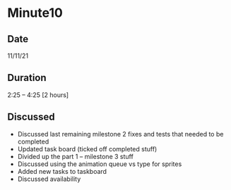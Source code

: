 # Minute10

## Date
11/11/21

## Duration
2:25 – 4:25 [2 hours]

## Discussed
* Discussed last remaining milestone 2 fixes and tests that needed to be completed
* Updated task board (ticked off completed stuff)
* Divided up the part 1 – milestone 3 stuff
* Discussed using the animation queue vs type for sprites
* Added new tasks to taskboard
* Discussed availability 
